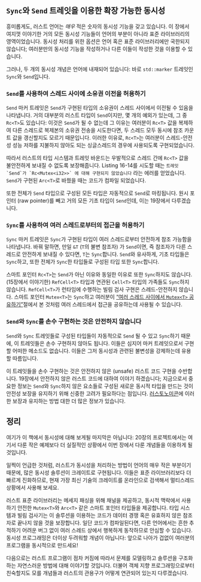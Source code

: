 ## `Sync`와 `Send` 트레잇을 이용한 확장 가능한 동시성

흥미롭게도, 러스트 언어는 *매우* 적은 숫자의 동시성 기능을 갖고 있습니다.
이 장에서 여지껏 이야기한 거의 모든 동시성 기능들이 언어의 부분이 아니라
표준 라이브러리의 영역이었습니다. 동시성 처리를 위한 옵션은 언어 혹은
표준 라이브러리에만 국한되지 않습니다; 여러분만의 동시성 기능을 작성하거나
다른 이들이 작성한 것을 이용할 수 있습니다.

그러나, 두 개의 동시성 개념은 언어에 내재되어 있습니다: 바로 `std::marker`
트레잇인 `Sync`와 `Send`입니다.

### `Send`를 사용하여 스레드 사이에 소유권 이전을 허용하기

`Send` 마커 트레잇은 `Send`가 구현된 타입의 소유권이 스레드 사이에서
이전될 수 있음을 나타냅니다. 거의 대부분의 러스트 타입이 `Send`이지만,
몇 개의 예외가 있는데, 그 중 `Rc<T>`도 있습니다: 이것은 `Send`가 될 수
없는데 그 이유는 여러분이 `Rc<T>` 값을 복제하여 다른 스레드로 복제본의
소유권 전송을 시도한다면, 두 스레드 모두 동시에 참조 카운트 값을 갱신할지도
모르기 때문입니다. 이러한 이유로, `Rc<T>`는 여러분이 스레드-안전성 성능
저하를 지불하지 않아도 되는 싱글스레드의 경우에 사용되도록
구현되었습니다.

따라서 러스트의 타입 시스템과 트레잇 바운드는 우발적으로 스레드 간에
`Rc<T>` 값을 불안전하게 보내질 수 없도록 보장해줍니다. Listing 16-14를
시도할 때는 `` 트레잇 `Send`가 `Rc<Mutex<i32>>` 에 대해 구현되지 않았습니다 ``
라는 에러를 얻었습니다. `Send`가 구현된 `Arc<T>`로 바꿨을 때는 코드가 컴파일
되었습니다.

또한 전체가 `Send` 타입으로 구성된 모든 타입은 자동적으로 `Send`로 마킹됩니다.
원시 포인터 (raw pointer)를 빼고 거의 모든 기초 타입이 `Send`인데, 이는
19장에서 다루겠습니다.

### `Sync`를 사용하여 여러 스레드로부터의 접근을 허용하기 

`Sync` 마커 트레잇은 `Sync`가 구현된 타입이 여러 스레드로부터 안전하게 참조
가능함을 나타냅니다. 바꿔 말하면, 만일 `&T` (`T`의 불변 참조자) 가 `Send`이면,
즉 참조자가 다른 스레드로 안전하게 보내질 수 있다면, `T`는 `Sync`합니다.
`Send`와 유사하게, 기초 타입들은 `Sync`하고, 또한 전체가 `Sync`한 타입들로
구성된 타입 또한 `Sync`합니다.

스마트 포인터 `Rc<T>`는 `Send`가 아닌 이유와 동일한 이유로 또한
`Sync`하지도 않습니다. (15장에서 이야기한) `RefCell<T>` 타입과
연관된 `Cell<T>` 타입의 가족들도 `Sync`하지 않습니다.
`RefCell<T>`가 런타임에 수행하는 빌림 검사 구현은 스레드-안전하지
않습니다. 스마트 포인터 `Mutex<T>`는 `Sync`하고 여러분이 [“여러 스레드 사이에서
`Mutex<T>` 공유하기”][sharing-a-mutext-between-multiple-threads]<!-- ignore -->절에서
본 것처럼 여러 스레드에서 접근을 공유하는데 사용될 수 있습니다.

### `Send`와 `Sync`를 손수 구현하는 것은 안전하지 않습니다

`Send`와 `Sync` 트레잇들로 구성된 타입들이 자동적으로 `Send` 될 수 있고
`Sync`하기 때문에, 이 트레잇들은 손수 구현하지 않아도 됩니다. 이들은 심지어
마커 트레잇으로서 구현할 어떠한 메소드도 없습니다. 이들은 그저 동시성과
관련된 불변성을 강제하는데 유용할 따름입니다.

이 트레잇들을 손수 구현하는 것은 안전하지 않은 (unsafe) 러스트 코드 구현을
수반합니다. 19장에서 안전하지 않은 러스트 코드에 대하여 이야기 하겠습니다;
지금으로서 중요한 정보는 `Send`와 `Sync`하지 않은 요소들로 구성된 새로운
동시적 타입을 만드는 것이 안전성 보장을 유지하기 위해 신중한 고려가 필요하다는
점입니다. [러스토노미콘][nomicon]에 이러한 보장과 유지하는 방법 대한 더 많은
정보가 있습니다.

## 정리

여기가 이 책에서 동시성에 대해 보게될 마지막은 아닙니다: 20장의 프로젝트에서는
여기서 다룬 작은 예제보다 더 실질적인 상황에서 이번 장에서 다룬 개념들을
이용하게 될 것입니다.

일찍이 언급한 것처럼, 러스트가 동시성을 처리하는 방법이 언어의 매우
작은 부분이기 때문에, 많은 동시성 솔루션이 크레이트로 구현됩니다.
이들은 표준 라이브러리보다 더 빠르게 진화하므로, 현재 가장 최신
기술의 크레이트를 온라인으로 검색해서 멀티스레드 상황에서 사용해
보세요.

러스트 표준 라이브러리는 메세지 패싱을 위해 채널을 제공하고, 동시적
맥락에서 사용하기 안전한 `Mutex<T>`와 `Arc<T>` 같은 스마트 포인터
타입들을 제공합니다. 타입 시스템과 빌림 검사기는 이 솔루션을 이용하는
코드가 데이터 경쟁 혹은 유효하지 않은 참조자로 끝나지 않을 것을 보장합니다.
일단 코드가 컴파일된다면, 다른 언어에서는 흔한 추적하기 어려운 버그 없이
여러 스레드 상에서 행복하게 동작하므로 안심할 수 있습니다.
동시성 프로그래밍은 더이상 두려워할 개념이 아닙니다: 앞으로 나아가
겁없이 여러분의 프로그램을 동시적으로 만드세요!

다음으로는 러스트 프로그램이 점차 커짐에 따라서 문제를 모델링하고 솔루션을
구조화하는 자연스러운 방법에 대해 이야기할 것입니다. 더불어 객체 지향 프로그래밍으로부터
친숙할지도 모를 개념들과 러스트의 관용구가 어떻게 연관되어 있는지 다루겠습니다.

[sharing-a-mutext-between-multiple-threads]:
ch16-03-shared-state.html#sharing-a-mutext-between-multiple-threads
[nomicon]: ../nomicon/index.html

